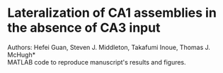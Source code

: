 # Lateralization of CA1 assemblies in the absence of CA3 input <br/>
Authors: Hefei Guan, Steven J. Middleton, Takafumi Inoue, Thomas J. McHugh* <br/>
MATLAB code to reproduce manuscript's results and figures. <br/>

